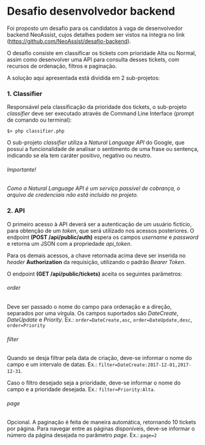 # Desafio desenvolvedor backend

Foi proposto um desafio para os candidatos à vaga de desenvolvedor backend NeoAssist, cujos detalhes podem ser vistos 
na íntegra no link (https://github.com/NeoAssist/desafio-backend).

O desafio consiste em classificar os tickets com prioridade Alta ou Normal, assim como desenvolver uma API 
para consulta desses tickets, com recursos de ordenação, filtros e paginação.

A solução aqui apresentada está dividida em 2 sub-projetos:

### 1. Classifier

Responsável pela classificação da prioridade dos tickets, o sub-projeto *classifier* deve ser executado 
através de Command Line Interface (prompt de comando ou terminal):
```
$> php classifier.php
```

O sub-projeto *classifier* utiliza a *Natural Language API* do Google, que possui a funcionalidade de 
analisar o sentimento de uma frase ou sentença, indicando se ela tem caráter positivo, negativo ou neutro.

###### Importante!

*Como a Natural Language API é um serviço passível de cobrança, o arquivo de credenciais não está incluído no projeto.*

### 2. API

O primeiro acesso à API deverá ser a autenticação de um usuário fictício, para obtenção de um *token*, que 
será utilizado nos acessos posteriores. O endpoint **(POST /api/public/auth)** espera os campos *username* e *password* 
e retorna um JSON com a propriedade *api_token*.

Para os demais acessos, a chave retornada acima deve ser inserida no *header* **Authorization** da requisição, 
utilizando o padrão *Bearer Token*.

O endpoint **(GET /api/public/tickets)** aceita os seguintes parâmetros:
###### order
Deve ser passado o nome do campo para ordenação e a direção, separados por uma vírgula. Os campos suportados são *DateCreate*, *DateUpdate* e *Priority*.
Ex.: `order=DateCreate,asc`, `order=DateUpdate,desc`, `order=Priority`

###### filter
Quando se desja filtrar pela data de criação, deve-se informar o nome do campo e um intervalo de datas. Ex.: `filter=DateCreate:2017-12-01,2017-12-31`.

Caso o filtro desejado seja a prioridade, deve-se informar o nome do campo e a prioridade desejada. Ex.: `filter=Priority:Alta`.

###### page
Opcional. A paginação é feita de maneira automática, retornando 10 tickets por página. Para navegar entre as páginas disponíveis, deve-se informar 
o número da página desejada no parâmetro *page*. Ex.: `page=2`



